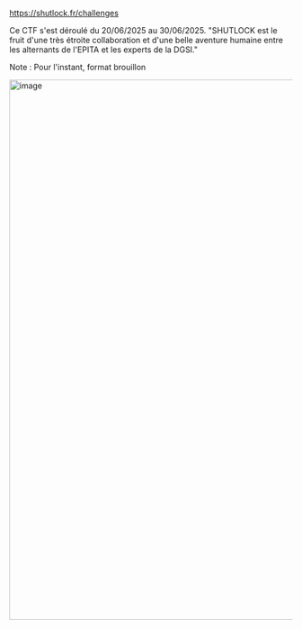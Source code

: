 https://shutlock.fr/challenges 

Ce CTF s'est déroulé du 20/06/2025 au 30/06/2025. 
"SHUTLOCK est le fruit d'une très étroite collaboration et d'une belle aventure humaine entre les alternants de l'EPITA et les experts de la DGSI."

Note : Pour l'instant, format brouillon

<img width="959" alt="image" src="https://github.com/user-attachments/assets/9ffc2098-292c-4d06-9605-3988e6b8e719" />
